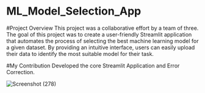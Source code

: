 # ML_Model_Selection_App
#Project Overview
This project was a collaborative effort by a team of three.
The goal of this project was to create a user-friendly Streamlit application that automates the process of selecting the best machine learning model for a given dataset. By providing an intuitive interface, users can easily upload their data to identify the most suitable model for their task.

#My Contribution
Developed the core Streamlit Application and Error Correction.

![Screenshot (278)](https://github.com/user-attachments/assets/b8705bb7-75d9-4bc3-a7d0-2ce6efe255ca)
